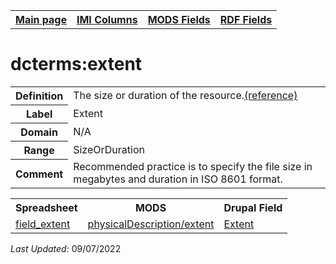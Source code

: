 <!DOCTYPE html>
<html>

<body>
<table style="width:100%">
  <tr>
    <th><a href="index.md">Main page</a></th>
	<th><a href="IMI.md">IMI Columns</a></th>
    <th><a href="MODS.md">MODS Fields</a></th>
    <th><a href="RDF.md">RDF Fields</a></th>
  </tr>
</table>


<h1>dcterms:extent</h1>
<table>
<tr>
	<th>Definition</th>
	<td> The size or duration of the resource.<a href="https://www.dublincore.org/specifications/dublin-core/dcmi-terms/#http://purl.org/dc/terms/extent">(reference)</a></td>
</tr>
<tr>
	<th>Label</th>
	<td>Extent</td>
</tr>
<tr>
	<th>Domain</th>
	<td>N/A</td>
</tr>
<tr>
	<th>Range</th>
	<td>SizeOrDuration</td>
</tr>
<tr>
	<th>Comment</th>
	<td>Recommended practice is to specify the file size in megabytes and duration in ISO 8601 format.</td>
</tr>
</table>
<table>
	<tr>
		<th>Spreadsheet</th>
		<th>MODS</th>
		<th>Drupal Field</th>
	</tr>
	<tr>
		<td><a href="field_extent.md">field_extent</a></td>
		<td><a href="mods.physicalDescription.extent.md">physicalDescription/extent </a></td> 
		<td><a href="DrupalFields.md#Extent">Extent</a></td>
	</tr>
</table>
<p><i>Last Updated: </i></font>09/07/2022</p>

</body>
</html>

